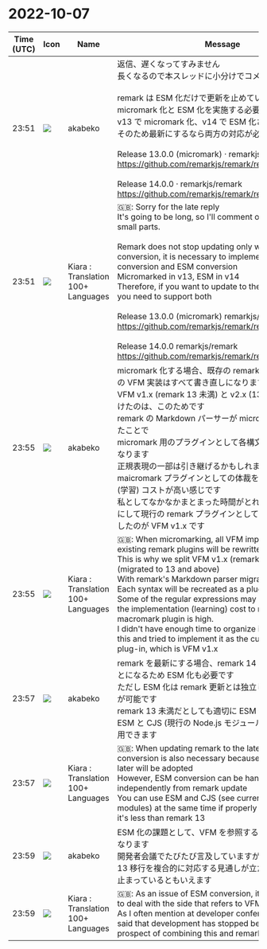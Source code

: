 # 2022-10-07

|Time (UTC)|Icon|Name|Message|
|---|---|---|---|
|23:51|![](https://avatars.slack-edge.com/2019-05-15/624511073651_25909952cd7a069ceed2_72.png)|akabeko|返信、遅くなってすみません<br>長くなるので本スレッドに小分けでコメントしてゆきます<br><br>remark は ESM 化だけで更新を止めているわけではなく、micromark 化と ESM 化を実施する必要があります<br>v13 で micromark 化、v14 で ESM 化されました<br>そのため最新にするなら両方の対応が必要になります<br><br>Release 13.0.0 (micromark) · remarkjs/remark<br><https://github.com/remarkjs/remark/releases/tag/13.0.0><br><br>Release 14.0.0 · remarkjs/remark<br><https://github.com/remarkjs/remark/releases/tag/14.0.0>|
|23:51|![](https://avatars.slack-edge.com/2021-08-02/2324149410423_2aa7423c4133ecb9f168_72.png)|Kiara : Translation 100+ Languages|🇬🇧: Sorry for the late reply<br>It's going to be long, so I'll comment on this thread in small parts.<br><br>Remark does not stop updating only with ESM conversion, it is necessary to implement micromark conversion and ESM conversion<br>Micromarked in v13, ESM in v14<br>Therefore, if you want to update to the latest version, you need to support both<br><br>Release 13.0.0 (micromark) remarkjs/remark<br><https://github.com/remarkjs/remark/releases/tag/13.0.0><br><br>Release 14.0.0 remarkjs/remark<br><https://github.com/remarkjs/remark/releases/tag/14.0.0>|
|23:55|![](https://avatars.slack-edge.com/2019-05-15/624511073651_25909952cd7a069ceed2_72.png)|akabeko|micromark 化する場合、既存の remark プラグインとしての VFM 実装はすべて書き直しになります<br>VFM v1.x (remark 13 未満) と v2.x (13 以上へ移行) をわけたのは、このためです<br>remark の Markdown パーサーが micromark へ移行されたことで<br>micromark 用のプラグインとして各構文を作り直すことになります<br>正規表現の一部は引き継げるかもしれませんが、maicromark プラグインとしての体裁を整えるための実装 (学習) コストが高い感じです<br>私としてなかなかまとまった時間がとれず、ここは先送りにして現行の remark プラグインとして実装を進めようとしたのが VFM v1.x です|
|23:55|![](https://avatars.slack-edge.com/2021-08-02/2324149410423_2aa7423c4133ecb9f168_72.png)|Kiara : Translation 100+ Languages|🇬🇧: When micromarking, all VFM implementations as existing remark plugins will be rewritten<br>This is why we split VFM v1.x (remark &lt; 13) and v2.x (migrated to 13 and above)<br>With remark's Markdown parser migrated to micromark<br>Each syntax will be recreated as a plugin for micromark<br>Some of the regular expressions may be inherited, but the implementation (learning) cost to make it look like a macromark plugin is high.<br>I didn't have enough time to organize it, so I postponed this and tried to implement it as the current remark plug-in, which is VFM v1.x|
|23:57|![](https://avatars.slack-edge.com/2019-05-15/624511073651_25909952cd7a069ceed2_72.png)|akabeko|remark を最新にする場合、remark 14 以降を採用することになるため ESM 化も必要です<br>ただし ESM 化は remark 更新とは独立して対応することが可能です<br>remark 13 未満だとしても適切に ESM 化されたなら、ESM と CJS (現行の Node.js モジュール参照) を同時に利用できます|
|23:57|![](https://avatars.slack-edge.com/2021-08-02/2324149410423_2aa7423c4133ecb9f168_72.png)|Kiara : Translation 100+ Languages|🇬🇧: When updating remark to the latest, ESM conversion is also necessary because remark 14 or later will be adopted<br>However, ESM conversion can be handled independently from remark update<br>You can use ESM and CJS (see current Node.js modules) at the same time if properly ESMified even if it's less than remark 13|
|23:59|![](https://avatars.slack-edge.com/2019-05-15/624511073651_25909952cd7a069ceed2_72.png)|akabeko|ESM 化の課題として、VFM を参照する側の対応も必要となります<br>開発者会議でたびたび言及していますが、これと remark 13 移行を複合的に対応する見通しが立たずに開発の手が止まっているともいえます|
|23:59|![](https://avatars.slack-edge.com/2021-08-02/2324149410423_2aa7423c4133ecb9f168_72.png)|Kiara : Translation 100+ Languages|🇬🇧: As an issue of ESM conversion, it is also necessary to deal with the side that refers to VFM<br>As I often mention at developer conferences, it can be said that development has stopped because there is no prospect of combining this and remark 13 migration.|
